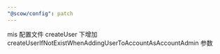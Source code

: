 ```yaml
---
"@scow/config": patch
---
```


mis 配置文件 createUser 下增加 createUserIfNotExistWhenAddingUserToAccountAsAccountAdmin 参数
